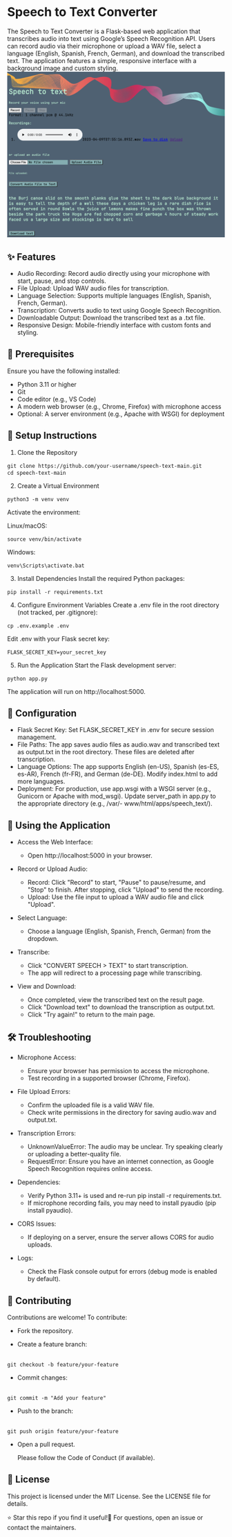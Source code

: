 # Speech to Text Converter
The Speech to Text Converter is a Flask-based web application that transcribes audio into text using Google’s Speech Recognition API. Users can record audio via their microphone or upload a WAV file, select a language (English, Spanish, French, German), and download the transcribed text. The application features a simple, responsive interface with a background image and custom styling.
![app_interface](static/speechtext_demo.png)

## ✨ Features

- Audio Recording: Record audio directly using your microphone with start, pause, and stop controls.
- File Upload: Upload WAV audio files for transcription.
- Language Selection: Supports multiple languages (English, Spanish, French, German).
- Transcription: Converts audio to text using Google Speech Recognition.
- Downloadable Output: Download the transcribed text as a .txt file.
- Responsive Design: Mobile-friendly interface with custom fonts and styling.


## 🔧 Prerequisites
Ensure you have the following installed:

- Python 3.11 or higher
- Git
- Code editor (e.g., VS Code)
- A modern web browser (e.g., Chrome, Firefox) with microphone access
- Optional: A server environment (e.g., Apache with WSGI) for deployment


## 🚀 Setup Instructions
1. Clone the Repository

```console
git clone https://github.com/your-username/speech-text-main.git
cd speech-text-main
```
2. Create a Virtual Environment
```console
python3 -m venv venv
```
Activate the environment:

Linux/macOS:
```console
source venv/bin/activate
```

Windows:
```console
venv\Scripts\activate.bat
```


3. Install Dependencies
  Install the required Python packages:
```console
pip install -r requirements.txt
```
4. Configure Environment Variables
Create a .env file in the root directory (not tracked, per .gitignore):
```console
cp .env.example .env
```
Edit .env with your Flask secret key:
```console
FLASK_SECRET_KEY=your_secret_key
```
5. Run the Application
Start the Flask development server:
```console
python app.py
```
The application will run on http://localhost:5000.

## 🔑 Configuration

- Flask Secret Key: Set FLASK_SECRET_KEY in .env for secure session management.
- File Paths: The app saves audio files as audio.wav and transcribed text as output.txt in the root directory. These files are deleted after transcription.
- Language Options: The app supports English (en-US), Spanish (es-ES, es-AR), French (fr-FR), and German (de-DE). Modify index.html to add more languages.
- Deployment: For production, use app.wsgi with a WSGI server (e.g., Gunicorn or Apache with mod_wsgi). Update server_path in app.py to the appropriate directory (e.g., /var/- www/html/apps/speech_text/).


## 🏃 Using the Application

- Access the Web Interface:
  - Open http://localhost:5000 in your browser.


- Record or Upload Audio:
  - Record: Click "Record" to start, "Pause" to pause/resume, and "Stop" to finish. After stopping, click "Upload" to send the recording.
  - Upload: Use the file input to upload a WAV audio file and click "Upload".


- Select Language:
  - Choose a language (English, Spanish, French, German) from the dropdown.


- Transcribe:
  - Click "CONVERT SPEECH > TEXT" to start transcription.
  - The app will redirect to a processing page while transcribing.


- View and Download:
  - Once completed, view the transcribed text on the result page.
  - Click "Download text" to download the transcription as output.txt.
  - Click "Try again!" to return to the main page.



## 🛠️ Troubleshooting

- Microphone Access:
  - Ensure your browser has permission to access the microphone.
  - Test recording in a supported browser (Chrome, Firefox).


- File Upload Errors:
  - Confirm the uploaded file is a valid WAV file.
  - Check write permissions in the directory for saving audio.wav and output.txt.


- Transcription Errors:
  - UnknownValueError: The audio may be unclear. Try speaking clearly or uploading a better-quality file.
  - RequestError: Ensure you have an internet connection, as Google Speech Recognition requires online access.


- Dependencies:
  - Verify Python 3.11+ is used and re-run pip install -r requirements.txt.
  - If microphone recording fails, you may need to install pyaudio (pip install pyaudio).


- CORS Issues:
  - If deploying on a server, ensure the server allows CORS for audio uploads.


- Logs:
  - Check the Flask console output for errors (debug mode is enabled by default).




## 🤝 Contributing
Contributions are welcome! To contribute:

- Fork the repository.

- Create a feature branch:
```console

git checkout -b feature/your-feature
```

- Commit changes:
```console

git commit -m "Add your feature"
```

- Push to the branch:
```console

git push origin feature/your-feature
```

- Open a pull request.


  Please follow the Code of Conduct (if available).

## 📜 License
This project is licensed under the MIT License. See the LICENSE file for details.

⭐ Star this repo if you find it useful!📩 For questions, open an issue or contact the maintainers.
